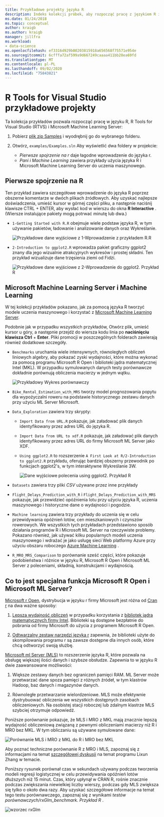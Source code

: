 ```yaml
---
title: Przykładowe projekty języka R
description: Indeks kolekcji próbek, aby rozpocząć pracę z językiem R i programem Visual Studio.
ms.date: 01/24/2018
ms.topic: conceptual
author: kraigb
ms.author: kraigb
manager: jillfra
ms.workload:
- data-science
ms.openlocfilehash: ef3316d929b00203815918a656568f75571e954e
ms.sourcegitcommit: 6cfffa72af599a9d667249caaaa411bb28ea69fd
ms.translationtype: MT
ms.contentlocale: pl-PL
ms.lasthandoff: 09/02/2020
ms.locfileid: "75843821"
---
```

# <a name="r-tools-for-visual-studio-sample-projects"></a>R Tools for Visual Studio przykładowe projekty

Ta kolekcja przykładów pozwala rozpocząć pracę w języku R, R Tools for Visual Studio (RTVS) i Microsoft Machine Learning Server:

1. Pobierz [plik zip Samples](https://github.com/Microsoft/RTVS-docs/archive/master.zip) i wyodrębnij go do wybranego folderu.
1. Otwórz, `examples/Examples.sln` Aby wyświetlić dwa foldery w projekcie:

    - *Pierwsze spojrzenie na r* daje łagodne wprowadzenie do języka r.
    - *Pani i Machine Learning* zawiera przykłady użycia języka R i Microsoft Machine Learning Server do uczenia maszynowego.

## <a name="a-first-look-at-r"></a>Pierwsze spojrzenie na R

Ten przykład zawiera szczegółowe wprowadzenie do języka R poprzez obszerne komentarze w dwóch plikach źródłowych. Aby uzyskać najlepsze doświadczenia, umieść kursor w górnej części pliku, a następnie naciśnij klawisze CTRL + ENTER, aby wysłać kod w wierszu do okna **R Interactive** . (Wiersze instalujące pakiety mogą potrwać minutę lub dwa.)

- `1-Getting Started with R.R` obejmuje wiele podstaw języka R, w tym używanie pakietów, ładowanie i analizowanie danych oraz Wykreślanie.

    ![Przykładowe dane wyjściowe z 1-Wprowadzenie z przykładem R.R](media/samples-getting-started-output.png)

- `2-Introduction to ggplot2.R` wprowadza pakiet graficzny ggplot2 znany dla jego wizualnie atrakcyjnych wykresów i prostej składni. Ten przykład wizualizuje dane trzęsienia ziemi od Fidżi.

    ![Przykładowe dane wyjściowe z 2-Wprowadzenie do ggplot2. Przykład R](media/samples-ggplot-output.png)

## <a name="microsoft-machine-learning-server-and-machine-learning"></a>Microsoft Machine Learning Server i Machine Learning

W tej kolekcji przykładów pokazano, jak za pomocą języka R tworzyć modele uczenia maszynowego i korzystać z [Microsoft Machine Learning Server](/machine-learning-server/what-is-machine-learning-server).

Podobnie jak w przypadku wszystkich przykładów, Otwórz plik, umieść kursor u góry, a następnie przejdź do wiersza kodu linia po **naciśnięciu klawisza Ctrl** + **Enter**. Pliki promocji w poszczególnych folderach zawierają również dodatkowe szczegóły.

- `Benchmarks` uruchamia wiele intensywnych, równoległych obliczeń liniowych algebry, aby pokazać zyski wydajności, które można wykonać za pomocą programu Microsoft R Open i biblioteki jądra matematycznej Intel (MKL). W przypadku symulowanych danych testy porównawcze dokładnie porównują obliczenia macierzy w jednym wątku.

    ![Przykładowy Wykres porównawczy](media/samples-mro-benchmark-plot.png)

- `Bike_Rental_Estimation_with_MRS` tworzy model prognozowania popytu dla wypożyczalni roweru na podstawie historycznego zestawu danych przy użyciu ML Server Microsoft.

- `Data_Exploration` zawiera trzy skrypty:

  - `Import Data from URL.R` pokazuje, jak załadować plik danych identyfikowany przez adres URL do języka R.
  - `Import Data from URL to xdf.R` pokazuje, jak załadować plik danych identyfikowany przez adres URL do firmy Microsoft ML Server jako XDF.
  - `Using ggplot2.R` to rozszerzenie `A First Look at R/2-Introduction to ggplot2.R` przykładu, oferując bardziej obszerny przewodnik po funkcjach ggplot2's, w tym interaktywne Wykreślanie 3W.

      ![Dane wyjściowe polecenia using ggplot2. Przykład R](media/samples-3d-interactive.png)

- `Datasets` zawiera trzy pliki *CSV* używane przez inne przykłady
- `Flight_Delays_Prediction_with_R` i `Flight_Delays_Prediction_with_MRS` pokazuje, jak przewidzieć opóźnienia lotu przy użyciu języka R, uczenia maszynowego i historyczne dane o wydajności i pogodzie.
- `Machine learning` zawiera trzy przykłady do uczenia się w celu przewidywania opóźnień lotów, cen mieszkaniowych i czynszów rowerowych. We wszystkich tych przykładach przedstawiono sposób działania programów R i Microsoft ML Server na rzeczywiste problemy. Pokazano również, jak używać kilku popularnych modeli uczenia maszynowego i wdrażać je jako usługę sieci Web platformy Azure przy użyciu obszaru roboczego [Azure Machine Learning](https://azure.microsoft.com/services/machine-learning/) .

- `R_MRO_MRS_Comparison` to porównanie sześć części, które pokazuje podobieństwa i różnice w języku R, Microsoft R Open i Microsoft ML Server z poleceniami, składnią, konstrukcjami i wydajnością.

## <a name="whats-special-about-microsoft-r-open-and-microsoft-ml-server"></a>Co to jest specjalna funkcja Microsoft R Open i Microsoft ML Server?

[Microsoft r Open](https://mran.revolutionanalytics.com/download/), dystrybucja w języku r firmy Microsoft jest różna od [Cran r](https://cran.r-project.org/) na dwa ważne sposoby:

1. [Lepsza wydajność obliczeń](https://mran.revolutionanalytics.com/rro/#intelmkl1) w przypadku korzystania z [bibliotek jądra matematycznych firmy Intel](https://software.intel.com/intel-mkl). Biblioteki są dostępne bezpłatnie do pobrania od firmy Microsoft do użycia z programem Microsoft R Open.

1. [Odtwarzalny zestaw narzędzi języka r](https://mran.revolutionanalytics.com/rro/#reproducibility) zapewnia, że biblioteki użyte do skompilowania programu r są zawsze dostępne dla innych osób, które chcą odtworzyć swoją służbę.

[Microsoft ml Server (MLS)](/machine-learning-server/what-is-machine-learning-server) to rozszerzenie języka R, które pozwala na obsługę większej ilości danych i szybsze obsłudze. Zapewnia to w języku R dwie zaawansowane możliwości:

1. Większe zestawy danych bez ograniczeń pamięci RAM. ML Server może przetwarzać dane spoza pamięci z różnych źródeł, w tym klastrów Hadoop, baz danych i magazynów danych.

1. Równoległe przetwarzanie wielordzeniowe. MLS może efektywnie dystrybuować obliczenia we wszystkich dostępnych zasobach obliczeniowych. Na osobistej stacji roboczej lub zdalnym klastrze MLS szybciej otrzymuje odpowiedź.

Poniższe porównanie pokazuje, że MLS i MRO z MKL mają znacznie lepszą wydajność obliczeniową związaną z pewnymi obliczeniami macierzy niż R i MRO bez MKL. W tym obliczaniu są używane symulowane dane:

![Porównanie MLS i MRO z MKL do R i MRO bez MKL](media/samples-speed-comparison.png)

Aby poznać techniczne porównanie R z MRO i MLS, zapoznaj się z informacjami na temat [szczegółowej dyskusji](http://htmlpreview.github.io/?https://github.com/lixzhang/R-MRO-MRS/blob/master/Introduction_to_MRO_and_MRS.html) na temat programu Lixun Zhang w temacie.

Poniższy rysunek porównał czas w sekundach używany podczas tworzenia modeli regresji logistycznej w celu przewidywania opóźnień lotów dłuższych niż 15 minut.  Czas, który upłynął w CRAN R, rośnie znacznie podczas zwiększania niewielkiej liczby wierszy, podczas gdy MLS zwiększa się tylko o około dwa razy. Aby uzyskać szczegółowe informacje na temat tego testu porównawczego, zapoznaj się z wynikami *testów porównawczych/rxGlm_benchmark. Przykład R* .

![wzorzec rxGlm](media/samples-rxGLM-benchmark.png)
